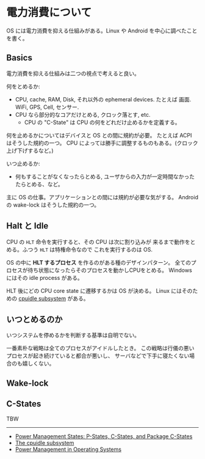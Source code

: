 
# 電力消費について

OS には電力消費を抑える仕組みがある。Linux や Android を中心に調べたことを書く。

## Basics

電力消費を抑える仕組みは二つの視点で考えると良い。

何をとめるか:

 * CPU, cache, RAM, Disk, それ以外の ephemeral devices. たとえば 画面. WiFi, GPS, Cell, センサー.
 * CPU なら部分的なコアだけとめる, クロック落とす, etc.
   * CPU の "C-State" は CPU の何をどれだけ止めるかを定義する。

何を止めるかについてはデバイスと OS との間に規約が必要。
たとえば ACPI はそうした規約の一つ。
CPU によっては勝手に調整するものもある。(クロック上げ下げするなど。)

いつ止めるか:

 * 何もすることがなくなったらとめる, ユーザからの入力が一定時間なかったたらとめる、など。

主に OS の仕事。アプリケーションとの間には規約が必要な気がする。
Android の wake-lock はそうした規約の一つ。

## Halt と Idle

CPU の `HLT` 命令を実行すると、その CPU は次に割り込みが
来るまで動作をとめる。ふつう `HLT` は特権命令なので
これを実行するのは OS.

OS の中に **HLT するプロセス** を作るのがある種のデザインパターン。
全てのプロセスが待ち状態になったらそのプロセスを動かしCPUをとめる。
Windows にはその idle process がある。

HLT 後にどの CPU core state に遷移するかは OS が決める。
Linux にはそのための [cpuidle subsystem](http://lwn.net/Articles/384146/) がある。

## いつとめるのか

いつシステムを停めるかを判断する基準は自明でない。

一番素朴な戦略は全てのプロセスがアイドルしたとき。
この戦略は行儀の悪いプロセスが起き続けていると都合が悪いし、
サーバなどで下手に寝たくない場合のも嬉しくない。

## Wake-lock


## C-States

TBW

----
 * [Power Management States: P-States, C-States, and Package C-States](https://software.intel.com/en-us/articles/power-management-states-p-states-c-states-and-package-c-states)
 * [The cpuidle subsystem](http://lwn.net/Articles/384146/)
 * [Power Management in Operating Systems](http://www.informit.com/articles/article.aspx?p=25451)
